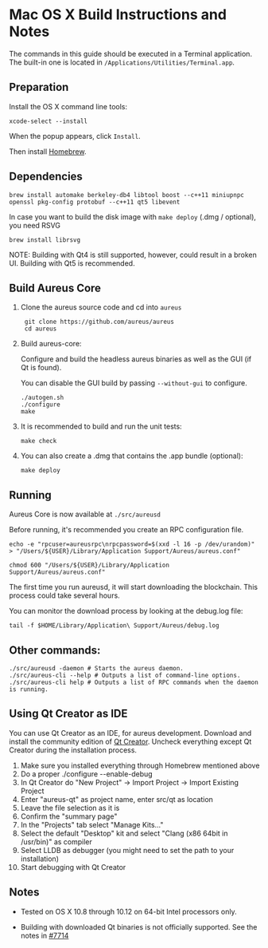 Mac OS X Build Instructions and Notes
====================================
The commands in this guide should be executed in a Terminal application.
The built-in one is located in `/Applications/Utilities/Terminal.app`.

Preparation
-----------
Install the OS X command line tools:

`xcode-select --install`

When the popup appears, click `Install`.

Then install [Homebrew](http://brew.sh).

Dependencies
----------------------

    brew install automake berkeley-db4 libtool boost --c++11 miniupnpc openssl pkg-config protobuf --c++11 qt5 libevent

In case you want to build the disk image with `make deploy` (.dmg / optional), you need RSVG

    brew install librsvg

NOTE: Building with Qt4 is still supported, however, could result in a broken UI. Building with Qt5 is recommended.

Build Aureus Core
------------------------

1. Clone the aureus source code and cd into `aureus`

        git clone https://github.com/aureus/aureus
        cd aureus

2.  Build aureus-core:

    Configure and build the headless aureus binaries as well as the GUI (if Qt is found).

    You can disable the GUI build by passing `--without-gui` to configure.

        ./autogen.sh
        ./configure
        make

3.  It is recommended to build and run the unit tests:

        make check

4.  You can also create a .dmg that contains the .app bundle (optional):

        make deploy

Running
-------

Aureus Core is now available at `./src/aureusd`

Before running, it's recommended you create an RPC configuration file.

    echo -e "rpcuser=aureusrpc\nrpcpassword=$(xxd -l 16 -p /dev/urandom)" > "/Users/${USER}/Library/Application Support/Aureus/aureus.conf"

    chmod 600 "/Users/${USER}/Library/Application Support/Aureus/aureus.conf"

The first time you run aureusd, it will start downloading the blockchain. This process could take several hours.

You can monitor the download process by looking at the debug.log file:

    tail -f $HOME/Library/Application\ Support/Aureus/debug.log

Other commands:
-------

    ./src/aureusd -daemon # Starts the aureus daemon.
    ./src/aureus-cli --help # Outputs a list of command-line options.
    ./src/aureus-cli help # Outputs a list of RPC commands when the daemon is running.

Using Qt Creator as IDE
------------------------
You can use Qt Creator as an IDE, for aureus development.
Download and install the community edition of [Qt Creator](https://www.qt.io/download/).
Uncheck everything except Qt Creator during the installation process.

1. Make sure you installed everything through Homebrew mentioned above
2. Do a proper ./configure --enable-debug
3. In Qt Creator do "New Project" -> Import Project -> Import Existing Project
4. Enter "aureus-qt" as project name, enter src/qt as location
5. Leave the file selection as it is
6. Confirm the "summary page"
7. In the "Projects" tab select "Manage Kits..."
8. Select the default "Desktop" kit and select "Clang (x86 64bit in /usr/bin)" as compiler
9. Select LLDB as debugger (you might need to set the path to your installation)
10. Start debugging with Qt Creator

Notes
-----

* Tested on OS X 10.8 through 10.12 on 64-bit Intel processors only.

* Building with downloaded Qt binaries is not officially supported. See the notes in [#7714](https://github.com/aureus/aureus/issues/7714)
